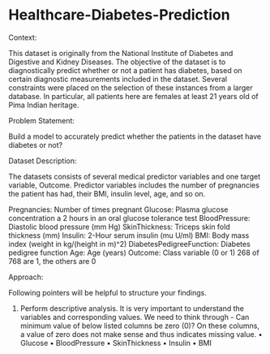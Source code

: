 # Healthcare-Diabetes-Prediction
Context:

This dataset is originally from the National Institute of Diabetes and Digestive and Kidney Diseases. The objective of the dataset is to diagnostically predict whether or not a patient has diabetes, based on certain diagnostic measurements included in the dataset. Several constraints were placed on the selection of these instances from a larger database. In particular, all patients here are females at least 21 years old of Pima Indian heritage.

Problem Statement:

Build a model to accurately predict whether the patients in the dataset have diabetes or not?

Dataset Description:

The datasets consists of several medical predictor variables and one target variable, Outcome. Predictor variables includes the number of pregnancies the patient has had, their BMI, insulin level, age, and so on.


Pregnancies: Number of times pregnant
Glucose: Plasma glucose concentration a 2 hours in an oral glucose tolerance test
BloodPressure: Diastolic blood pressure (mm Hg)
SkinThickness: Triceps skin fold thickness (mm)
Insulin: 2-Hour serum insulin (mu U/ml)
BMI: Body mass index (weight in kg/(height in m)^2)
DiabetesPedigreeFunction: Diabetes pedigree function
Age: Age (years)
Outcome: Class variable (0 or 1) 268 of 768 are 1, the others are 0

Approach:

Following pointers will be helpful to structure your findings.   

1.	Perform descriptive analysis. It is very important to understand the variables and corresponding values. We need to think through - Can minimum value of below listed columns be zero (0)? On these columns, a value of zero does not make sense and thus indicates missing value.
•	Glucose
•	BloodPressure
•	SkinThickness
•	Insulin
•	BMI
